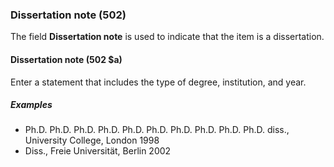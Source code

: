 ### Dissertation note (502)

The field **Dissertation note** is used to indicate that the item is a dissertation.

#### Dissertation note (502 $a)

Enter a statement that includes the type of degree, institution, and year.

##### Examples

- Ph.D. Ph.D. Ph.D. Ph.D. Ph.D. Ph.D. Ph.D. Ph.D. Ph.D. Ph.D. diss., University College, London 1998
- Diss., Freie Universität, Berlin 2002
